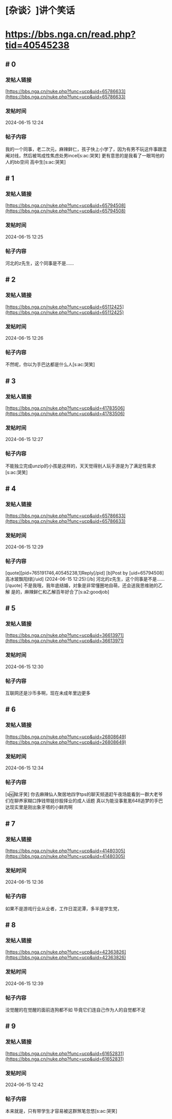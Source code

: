 # [杂谈氵]讲个笑话
# https://bbs.nga.cn/read.php?tid=40545238

## \# 0
### 发帖人链接
[https://bbs.nga.cn/nuke.php?func=ucp&uid=65786633](https://bbs.nga.cn/nuke.php?func=ucp&uid=65786633)
### 发帖时间
2024-06-15 12:24
### 帖子内容
我的一个同事，老二次元，麻辣鲜仁，孩子快上小学了，因为有男不玩这件事跟混阉对线，然后被骂成性焦虑处男incel[s:ac:哭笑]
更有意思的是我看了一眼骂他的人的bb空间
高中生[s:ac:哭笑]
## \# 1
### 发帖人链接
[https://bbs.nga.cn/nuke.php?func=ucp&uid=65794508](https://bbs.nga.cn/nuke.php?func=ucp&uid=65794508)
### 发帖时间
2024-06-15 12:25
### 帖子内容
河北的z先生，这个同事是不是……
## \# 2
### 发帖人链接
[https://bbs.nga.cn/nuke.php?func=ucp&uid=65112425](https://bbs.nga.cn/nuke.php?func=ucp&uid=65112425)
### 发帖时间
2024-06-15 12:26
### 帖子内容
不然呢，你以为手巴达都是什么人[s:ac:哭笑]
## \# 3
### 发帖人链接
[https://bbs.nga.cn/nuke.php?func=ucp&uid=41783506](https://bbs.nga.cn/nuke.php?func=ucp&uid=41783506)
### 发帖时间
2024-06-15 12:27
### 帖子内容
不能独立完成unzip的小孩是这样的，天天觉得别人玩手游是为了满足性需求[s:ac:哭笑]
## \# 4
### 发帖人链接
[https://bbs.nga.cn/nuke.php?func=ucp&uid=65786633](https://bbs.nga.cn/nuke.php?func=ucp&uid=65786633)
### 发帖时间
2024-06-15 12:29
### 帖子内容
[quote][pid=765191746,40545238,1]Reply[/pid] [b]Post by [uid=65794508]高冰玻飘阳绿[/uid] (2024-06-15 12:25):[/b]
河北的z先生，这个同事是不是……[/quote]
不是我哦，我年底结婚，对象是非常懂圈地自萌，还会送我思维驰的乙解
是的，麻辣鲜仁和乙解百年好合了[s:a2:goodjob]
## \# 5
### 发帖人链接
[https://bbs.nga.cn/nuke.php?func=ucp&uid=36613971](https://bbs.nga.cn/nuke.php?func=ucp&uid=36613971)
### 发帖时间
2024-06-15 12:30
### 帖子内容
互联网还是沙币多啊，现在未成年里边更多
## \# 6
### 发帖人链接
[https://bbs.nga.cn/nuke.php?func=ucp&uid=26808649](https://bbs.nga.cn/nuke.php?func=ucp&uid=26808649)
### 发帖时间
2024-06-15 12:34
### 帖子内容
[s:ng:呲牙笑] 你去麻辣仙人聚居地四字tps的聊天频道赶午夜场能看到一群大老爷们在聊养家糊口挣钱带娃炒股择业的成人话题
真以为能没事氪氪648追梦的手巴达现实里是刚出象牙塔的小鲜肉啊
## \# 7
### 发帖人链接
[https://bbs.nga.cn/nuke.php?func=ucp&uid=41480305](https://bbs.nga.cn/nuke.php?func=ucp&uid=41480305)
### 发帖时间
2024-06-15 12:36
### 帖子内容
如果不是游戏行业从业者，工作日混泥潭，多半是学生党，
## \# 8
### 发帖人链接
[https://bbs.nga.cn/nuke.php?func=ucp&uid=42363826](https://bbs.nga.cn/nuke.php?func=ucp&uid=42363826)
### 发帖时间
2024-06-15 12:39
### 帖子内容
没觉醒的在觉醒的面前连狗都不如
毕竟它们连自己作为人的自觉都不足
## \# 9
### 发帖人链接
[https://bbs.nga.cn/nuke.php?func=ucp&uid=61652831](https://bbs.nga.cn/nuke.php?func=ucp&uid=61652831)
### 发帖时间
2024-06-15 12:42
### 帖子内容
本来就是，只有带学生才容易被这群煞笔忽悠[s:ac:哭笑]
